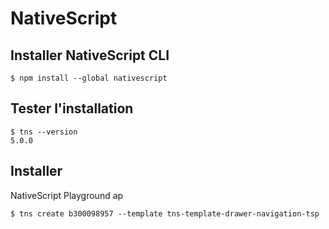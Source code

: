 
# NativeScript


## Installer NativeScript CLI

```
$ npm install --global nativescript
```

## Tester l'installation

```
$ tns --version
5.0.0
```

## Installer  

 NativeScript Playground ap   
 
```
$ tns create b300098957 --template tns-template-drawer-navigation-tsp
```


